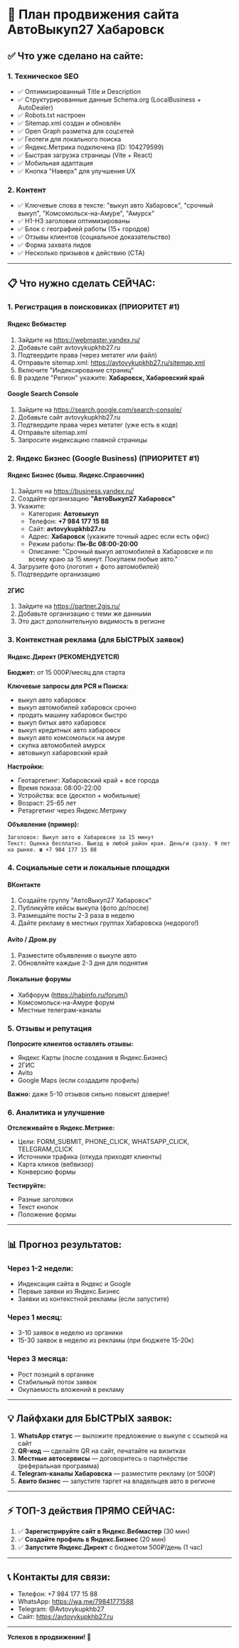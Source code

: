# 🚀 План продвижения сайта АвтоВыкуп27 Хабаровск

## ✅ Что уже сделано на сайте:

### 1. Техническое SEO
- ✅ Оптимизированный Title и Description
- ✅ Структурированные данные Schema.org (LocalBusiness + AutoDealer)
- ✅ Robots.txt настроен
- ✅ Sitemap.xml создан и обновлён
- ✅ Open Graph разметка для соцсетей
- ✅ Геотеги для локального поиска
- ✅ Яндекс.Метрика подключена (ID: 104279599)
- ✅ Быстрая загрузка страницы (Vite + React)
- ✅ Мобильная адаптация
- ✅ Кнопка "Наверх" для улучшения UX

### 2. Контент
- ✅ Ключевые слова в тексте: "выкуп авто Хабаровск", "срочный выкуп", "Комсомольск-на-Амуре", "Амурск"
- ✅ H1-H3 заголовки оптимизированы
- ✅ Блок с географией работы (15+ городов)
- ✅ Отзывы клиентов (социальное доказательство)
- ✅ Форма захвата лидов
- ✅ Несколько призывов к действию (CTA)

---

## 📋 Что нужно сделать СЕЙЧАС:

### 1. Регистрация в поисковиках (ПРИОРИТЕТ #1)

#### Яндекс Вебмастер
1. Зайдите на https://webmaster.yandex.ru/
2. Добавьте сайт avtovykupkhb27.ru
3. Подтвердите права (через метатег или файл)
4. Отправьте sitemap.xml: https://avtovykupkhb27.ru/sitemap.xml
5. Включите "Индексирование страниц"
6. В разделе "Регион" укажите: **Хабаровск, Хабаровский край**

#### Google Search Console
1. Зайдите на https://search.google.com/search-console/
2. Добавьте сайт avtovykupkhb27.ru
3. Подтвердите права через метатег (уже есть в коде)
4. Отправьте sitemap.xml
5. Запросите индексацию главной страницы

### 2. Яндекс Бизнес (Google Business) (ПРИОРИТЕТ #1)

#### Яндекс Бизнес (бывш. Яндекс.Справочник)
1. Зайдите на https://business.yandex.ru/
2. Создайте организацию **"АвтоВыкуп27 Хабаровск"**
3. Укажите:
   - Категория: **Автовыкуп**
   - Телефон: **+7 984 177 15 88**
   - Сайт: **avtovykupkhb27.ru**
   - Адрес: **Хабаровск** (укажите точный адрес если есть офис)
   - Режим работы: **Пн-Вс 08:00-20:00**
   - Описание: "Срочный выкуп автомобилей в Хабаровске и по всему краю за 15 минут. Покупаем любые авто."
4. Загрузите фото (логотип + фото автомобилей)
5. Подтвердите организацию

#### 2ГИС
1. Зайдите на https://partner.2gis.ru/
2. Добавьте организацию с теми же данными
3. Это даст дополнительную видимость в регионе

### 3. Контекстная реклама (для БЫСТРЫХ заявок)

#### Яндекс.Директ (РЕКОМЕНДУЕТСЯ)
**Бюджет:** от 15 000₽/месяц для старта

**Ключевые запросы для РСЯ и Поиска:**
- выкуп авто хабаровск
- выкуп автомобилей хабаровск срочно
- продать машину хабаровск быстро
- выкуп битых авто хабаровск
- выкуп кредитных авто хабаровск
- выкуп авто комсомольск на амуре
- скупка автомобилей амурск
- автовыкуп хабаровский край

**Настройки:**
- Геотаргетинг: Хабаровский край + все города
- Время показа: 08:00-22:00
- Устройства: все (десктоп + мобильные)
- Возраст: 25-65 лет
- Ретаргетинг через Яндекс.Метрику

**Объявление (пример):**
```
Заголовок: Выкуп авто в Хабаровске за 15 минут
Текст: Оценка бесплатно. Выезд в любой район края. Деньги сразу. 9 лет на рынке. ☎ +7 984 177 15 88
```

### 4. Социальные сети и локальные площадки

#### ВКонтакте
1. Создайте группу "АвтоВыкуп27 Хабаровск"
2. Публикуйте кейсы выкупа (фото до/после)
3. Размещайте посты 2-3 раза в неделю
4. Дайте рекламу в местных группах Хабаровска (недорого!)

#### Avito / Дром.ру
1. Разместите объявления о выкупе авто
2. Обновляйте каждые 2-3 дня для поднятия

#### Локальные форумы
- Хабфорум (https://habinfo.ru/forum/)
- Комсомольск-на-Амуре форум
- Местные телеграм-каналы

### 5. Отзывы и репутация

**Попросите клиентов оставлять отзывы:**
- Яндекс Карты (после создания в Яндекс.Бизнес)
- 2ГИС
- Avito
- Google Maps (если создадите профиль)

**Важно:** даже 5-10 отзывов сильно повысят доверие!

### 6. Аналитика и улучшение

**Отслеживайте в Яндекс.Метрике:**
- Цели: FORM_SUBMIT, PHONE_CLICK, WHATSAPP_CLICK, TELEGRAM_CLICK
- Источники трафика (откуда приходят клиенты)
- Карта кликов (вебвизор)
- Конверсию формы

**Тестируйте:**
- Разные заголовки
- Текст кнопок
- Положение формы

---

## 📊 Прогноз результатов:

### Через 1-2 недели:
- Индексация сайта в Яндекс и Google
- Первые заявки из Яндекс.Бизнес
- Заявки из контекстной рекламы (если запустите)

### Через 1 месяц:
- 3-10 заявок в неделю из органики
- 15-30 заявок в неделю из рекламы (при бюджете 15-20к)

### Через 3 месяца:
- Рост позиций в органике
- Стабильный поток заявок
- Окупаемость вложений в рекламу

---

## 💡 Лайфхаки для БЫСТРЫХ заявок:

1. **WhatsApp статус** — выложите предложение о выкупе с ссылкой на сайт
2. **QR-код** — сделайте QR на сайт, печатайте на визитках
3. **Местные автосервисы** — договоритесь о партнёрстве (реферальная программа)
4. **Telegram-каналы Хабаровска** — разместите рекламу (от 500₽)
5. **Авито бизнес** — запустите таргет на владельцев авто в регионе

---

## ⚡ ТОП-3 действия ПРЯМО СЕЙЧАС:

1. ✅ **Зарегистрируйте сайт в Яндекс.Вебмастер** (30 мин)
2. ✅ **Создайте профиль в Яндекс.Бизнес** (20 мин)
3. ✅ **Запустите Яндекс.Директ** с бюджетом 500₽/день (1 час)

---

## 📞 Контакты для связи:
- Телефон: +7 984 177 15 88
- WhatsApp: https://wa.me/79841771588
- Telegram: @Avtovykupkhb27
- Сайт: https://avtovykupkhb27.ru

---

**Успехов в продвижении! 🚀**
